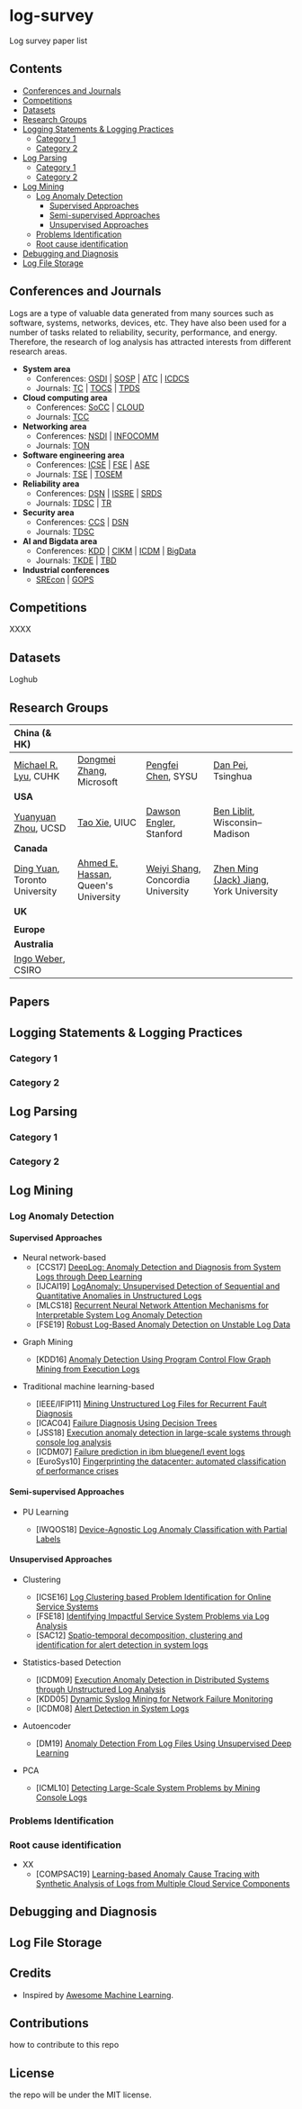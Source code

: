 # log-survey
Log survey paper list



## Contents
  - [Conferences and Journals](#conferences-and-journals)
  - [Competitions](#competitions)
  - [Datasets](#datasets)
  - [Research Groups](#research-groups)
  - [Logging Statements & Logging Practices](#logging-statements--logging-practices)
    - [Category 1](#category-1)
    - [Category 2](#category-2)
  - [Log Parsing](#log-parsing)
    - [Category 1](#category-1-1)
    - [Category 2](#category-2-1)
  - [Log Mining](#log-mining)
    - [Log Anomaly Detection](#log-anomaly-detection)
      - [Supervised Approaches](#supervised-approaches)
      - [Semi-supervised Approaches](#semi-supervised-approaches)
      - [Unsupervised Approaches](#unsupervised-approaches)
    - [Problems Identification](#problems-identification)
    - [Root cause identification](#root-cause-identification)
  - [Debugging and Diagnosis](#debugging-and-diagnosis)
  - [Log File Storage](#log-file-storage)

## Conferences and Journals
Logs are a type of valuable data generated from many sources such as software, systems, networks, devices, etc. They have also been used for a number of tasks related to reliability, security, performance, and energy. Therefore, the research of log analysis has attracted interests from different research areas.

+ **System area**
    + Conferences: [OSDI](https://dblp.uni-trier.de/db/conf/osdi/index) | [SOSP](https://dblp.uni-trier.de/db/conf/sosp/index) | [ATC](https://dblp.uni-trier.de/db/conf/usenix/index) | [ICDCS](https://dblp.uni-trier.de/db/conf/icdcs/index)
    + Journals: [TC](https://dblp.uni-trier.de/db/journals/tc/index.html) | [TOCS](https://dblp.uni-trier.de/db/journals/tocs/index) | [TPDS](https://dblp.uni-trier.de/db/journals/tpds/index.html)
+ **Cloud computing area**
    + Conferences: [SoCC](https://dblp.uni-trier.de/db/conf/cloud/index.html) | [CLOUD](https://dblp.uni-trier.de/db/conf/IEEEcloud/index)
    + Journals: [TCC](https://dblp.uni-trier.de/db/journals/tcc/index.html)
+ **Networking area**
    + Conferences: [NSDI](https://dblp.uni-trier.de/db/conf/nsdi/index) | [INFOCOMM](https://dblp.uni-trier.de/db/conf/infocom/index)
    + Journals: [TON](https://dblp.uni-trier.de/db/journals/ton/index.html)
+ **Software engineering area**
    + Conferences: [ICSE](https://dblp.uni-trier.de/db/conf/icse/index) | [FSE](https://dblp.uni-trier.de/db/conf/sigsoft/index) | [ASE](https://dblp.org/db/conf/kbse/index.html)
    + Journals: [TSE](https://dblp.org/db/journals/tse/index) | [TOSEM](https://dblp.uni-trier.de/db/journals/tosem/index)
+ **Reliability area**
    + Conferences: [DSN](https://dblp.uni-trier.de/db/conf/dsn/index) | [ISSRE](https://dblp.uni-trier.de/db/conf/issre/index.html) | [SRDS](https://dblp.uni-trier.de/db/conf/srds/index)
    + Journals: [TDSC](https://ieeexplore.ieee.org/xpl/RecentIssue.jsp?punumber=8858) | [TR](https://ieeexplore.ieee.org/xpl/RecentIssue.jsp?punumber=24)
+ **Security area**
    + Conferences: [CCS](http://www.wikicfp.com/cfp/servlet/event.showcfp?eventid=83847) | [DSN](http://www.dsn.org/)
    + Journals: [TDSC](https://dblp.uni-trier.de/db/journals/tdsc/index.html)
+ **AI and Bigdata area**
    + Conferences: [KDD](https://dblp.uni-trier.de/db/conf/kdd/index) | [CIKM](https://dblp.uni-trier.de/db/conf/cikm/index) | [ICDM](https://dblp.uni-trier.de/db/conf/icdm/index) | [BigData](https://dblp.org/db/conf/bigdataconf/index)
    + Journals: [TKDE](https://dblp.uni-trier.de/db/journals/tkde/index) | [TBD](https://dblp.uni-trier.de/db/journals/tbd/index.html)
+ **Industrial conferences**
    + [SREcon](https://www.usenix.org/conferences/byname/925) | [GOPS](https://www.bagevent.com/event/GOPS2019-shenzhen?bag_track=bagevent)
  
## Competitions

XXXX 

## Datasets

Loghub

## Research Groups
| China (& HK) | ||||
| :---------| :------ | :------ | :------ | :------ |
| [Michael R. Lyu](http://www.cse.cuhk.edu.hk/lyu/), CUHK | [Dongmei Zhang](https://www.microsoft.com/en-us/research/people/dongmeiz/), Microsoft | [Pengfei Chen](http://sdcs.sysu.edu.cn/content/3747), SYSU | [Dan Pei](https://netman.aiops.org/~peidan/), Tsinghua | |
| **USA** |||||
| [Yuanyuan Zhou](https://cseweb.ucsd.edu/~yyzhou/), UCSD | [Tao Xie](http://taoxie.cs.illinois.edu/), UIUC | [Dawson Engler](http://web.stanford.edu/~engler/), Stanford | [Ben Liblit](http://pages.cs.wisc.edu/~liblit/#bug-isolation), Wisconsin–Madison ||
| **Canada** |||||
| [Ding Yuan](http://www.eecg.toronto.edu/~yuan/Home.html), Toronto University | [Ahmed E. Hassan](http://research.cs.queensu.ca/~ahmed/home/), Queen's University | [Weiyi Shang](https://users.encs.concordia.ca/~shang/), Concordia University |[Zhen Ming (Jack) Jiang](http://www.cse.yorku.ca/~zmjiang/), York University||
| **UK** |||||
|  |||||
| **Europe** |||||
| **Australia** |||||
| [Ingo Weber](https://people.csiro.au/W/I/Ingo-Weber), CSIRO |||||

## Papers

## Logging Statements & Logging Practices

### Category 1
### Category 2

## Log Parsing

### Category 1
### Category 2

## Log Mining

### Log Anomaly Detection

#### Supervised Approaches

* Neural network-based
  - [CCS17] [DeepLog: Anomaly Detection and Diagnosis from System Logs through Deep Learning](https://www.cs.utah.edu/~lifeifei/papers/deeplog.pdf)
  - [IJCAI19] [LogAnomaly: Unsupervised Detection of Sequential and Quantitative Anomalies in Unstructured Logs](https://www.ijcai.org/Proceedings/2019/0658.pdf)
  - [MLCS18] [Recurrent Neural Network Attention Mechanisms for Interpretable System Log Anomaly Detection](https://dl.acm.org/doi/pdf/10.1145/3217871.3217872)
  - [FSE19] [Robust Log-Based Anomaly Detection on Unstable Log Data](https://dl.acm.org/doi/pdf/10.1145/3338906.3338931)

- Graph Mining
  - [KDD16] [Anomaly Detection Using Program Control Flow Graph Mining from Execution Logs](https://www.kdd.org/kdd2016/papers/files/adf1233-nandiA.pdf)

- Traditional machine learning-based
  - [IEEE/IFIP11] [Mining Unstructured Log Files for Recurrent Fault Diagnosis](https://ieeexplore.ieee.org/stamp/stamp.jsp?tp=&arnumber=5990536)
  - [ICAC04] [Failure Diagnosis Using Decision Trees](https://people.eecs.berkeley.edu/~brewer/papers/icac2004_chen_diagnosis.pdf)
  - [JSS18] [Execution anomaly detection in large-scale systems through console log analysis](https://freepaper.me/downloads/abstract/10.1016/j.jss.2018.05.016)
  - [ICDM07] [Failure prediction in ibm bluegene/l event logs](https://ieeexplore.ieee.org/stamp/stamp.jsp?tp=&arnumber=4470294)
  - [EuroSys10] [Fingerprinting the datacenter: automated classification of performance crises](https://people.orie.cornell.edu/woodard/eurosys2010-paper97.pdf)

#### Semi-supervised Approaches

- PU Learning

  - [IWQOS18] [Device-Agnostic Log Anomaly Classification with Partial Labels](https://ieeexplore.ieee.org/abstract/document/8624141)

#### Unsupervised Approaches
  - Clustering
    - [ICSE16] [Log Clustering based Problem Identification for Online Service Systems](https://dl.acm.org/doi/pdf/10.1145/2889160.2889232)
    - [FSE18] [Identifying Impactful Service System Problems via Log Analysis](https://shilinhe.github.io/media/papers/fse18.pdf)
    - [SAC12] [Spatio-temporal decomposition, clustering and identification for alert detection in system logs](https://dl.acm.org/doi/pdf/10.1145/2245276.2245395)
  - Statistics-based Detection
    - [ICDM09] [Execution Anomaly Detection in Distributed Systems through Unstructured Log Analysis](https://netman.aiops.org/~peidan/ANM2018Fall/6.LogAnomalyDetection/ReadingList/Execution%20anomaly%20detection%20in%20distributed%20systems%20through%20unstructured%20log%20analysis.pdf)
    - [KDD05] [Dynamic Syslog Mining for Network Failure Monitoring](http://citeseerx.ist.psu.edu/viewdoc/download?doi=10.1.1.96.8083&rep=rep1&type=pdf)
    - [ICDM08] [Alert Detection in System Logs](https://ieeexplore.ieee.org/stamp/stamp.jsp?tp=&arnumber=4781208)

- Autoencoder
  - [DM19] [Anomaly Detection From Log Files Using Unsupervised Deep Learning](https://homes.di.unimi.it/cuculo/papers/bursic2019anomaly.pdf)
- PCA
  - [ICML10] [Detecting Large-Scale System Problems by Mining Console Logs](https://people.eecs.berkeley.edu/~jordan/papers/xu-etal-icml10.pdf)


### Problems Identification

### Root cause identification
- XX 
  - [COMPSAC19] [Learning-based Anomaly Cause Tracing with Synthetic Analysis of Logs from Multiple Cloud Service Components](https://ieeecompsac.computer.org/2019/seta/)



## Debugging and Diagnosis


## Log File Storage


## Credits
- Inspired by [Awesome Machine Learning](https://github.com/josephmisiti/awesome-machine-learning).


## Contributions
how to contribute to this repo

## License
the repo will be under the MIT license.